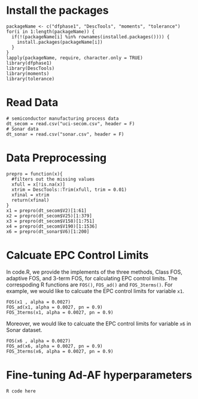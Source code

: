 # Install the packages

```{r}
packageName <- c("dfphase1", "DescTools", "moments", "tolerance")
for(i in 1:length(packageName)) {
  if(!(packageName[i] %in% rownames(installed.packages()))) {
    install.packages(packageName[i])
  }
}
lapply(packageName, require, character.only = TRUE)
library(dfphase1)
library(DescTools)
library(moments)
library(tolerance)
```
# Read Data

```{r}
# semiconductor manufacturing process data
dt_secom = read.csv("uci-secom.csv", header = F)
# Sonar data
dt_sonar = read.csv("sonar.csv", header = F)
```

# Data Preprocessing

```{r}
prepro = function(x){
  #filters out the missing values
  xfull = x[!is.na(x)]
  xtrim = DescTools::Trim(xfull, trim = 0.01)
  xfinal = xtrim
  return(xfinal)
}
x1 = prepro(dt_secom$V2)[1:61]
x2 = prepro(dt_secom$V25)[1:379] 
x3 = prepro(dt_secom$V158)[1:751]
x4 = prepro(dt_secom$V190)[1:1536]
x6 = prepro(dt_sonar$V6)[1:200]
```

# Calcuate EPC Control Limits

In code.R, we provide the implements of the three methods, Class FOS, adaptive FOS, and 3-term FOS, for calculating EPC control limits.
The correspoding R functions are `FOS()`, `FOS_ad()` and `FOS_3terms()`. For example, we would like to calcuate the EPC control limits for variable `x1`.

```{r}
FOS(x1 , alpha = 0.0027)
FOS_ad(x1, alpha = 0.0027, pn = 0.9)
FOS_3terms(x1, alpha = 0.0027, pn = 0.9)
```

Moreover, we would like to calcuate the EPC control limits for variable `x6` in Sonar dataset.

```{r}
FOS(x6 , alpha = 0.0027)
FOS_ad(x6, alpha = 0.0027, pn = 0.9)
FOS_3terms(x6, alpha = 0.0027, pn = 0.9)
```

# Fine-tuning Ad-AF hyperparameters

```{r}
R code here
```
